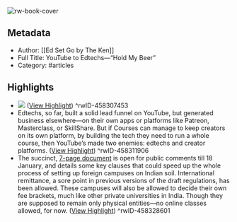 ![rw-book-cover](https://readwise-assets.s3.amazonaws.com/static/images/article0.00998d930354.png)

## Metadata
- Author: [[Ed Set Go by The Ken]]
- Full Title: YouTube to Edtechs—“Hold My Beer”
- Category: #articles

## Highlights
- ![](https://the-ken.com/wp-content/uploads/2023/01/Screenshot-2023-01-09-at-2.07.25-AM.png) ([View Highlight](https://read.readwise.io/read/01gpztr30x10njjt7ffkws3e5s))
^rwID-458307453
- Edtechs, so far, built a solid lead funnel on YouTube, but generated business elsewhere—on their own apps or platforms like Patreon, Masterclass, or SkillShare. But if Courses can manage to keep creators on its own platform, by building the tech they need to run a whole course, then YouTube’s made two enemies: edtechs and creator platforms. ([View Highlight](https://read.readwise.io/read/01gpztv1crpgtdv4ksqbfajegn))
^rwID-458311906
- The succinct, [7-page document](https://www.ugc.ac.in/pdfnews/9214094_Draft-Setting-up-and-Operation-of-Campuses-of-Foreign-Higher-Educational-Institutions-in-India-Regulations-2023.pdf) is open for public comments till 18 January, and details some key clauses that could speed up the whole process of setting up foreign campuses on Indian soil. International remittance, a sore point in previous versions of the draft regulations, has been allowed. These campuses will also be allowed to decide their own fee brackets, much like other private universities in India. Though they are supposed to remain only physical entities—no online classes allowed, for now. ([View Highlight](https://read.readwise.io/read/01gpzvr6ndvwt6fmdq58n81r90))
^rwID-458328601
